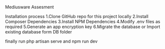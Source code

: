 Mediusware Assesment

Installation process
1.Clone GitHub repo for this project locally
2.Install Composer Dependencies
3.Install NPM Dependencies
4.Modify .env files as required
5.Generate an app encryption key
6.Migrate the database or Import existing database form DB folder


finally run php artisan serve and npm run dev